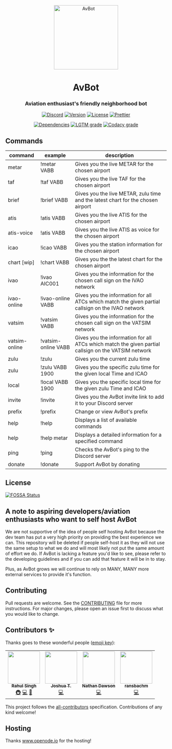 <p align="center">
  <img src="https://i.postimg.cc/RFSGH8FQ/logo.png" alt="AvBot" width="200" height="200" />
</p>

<h1 align="center">AvBot</h1>
<h3 align="center"3>Aviation enthusiast's friendly neighborhood bot</h3>

<p align="center">
  <a href="https://discord.gg/fjNqtz6"><img src="https://img.shields.io/discord/524087427875209227?color=%237289DA&label=Discord&style=for-the-badge&logo=discord" alt="Discord"></a>
  <a href="#"><img src="https://img.shields.io/github/package-json/v/drph4nt0m/avbot-v3/main?style=for-the-badge" alt="Version"></a>
  <a href="https://github.com/drph4nt0m/avbot-v3/blob/main/LICENSE"><img src="https://img.shields.io/badge/license-GPL--3.0--only-orange?style=for-the-badge" alt="License"></a>
  <a href="https://github.com/prettier/prettier"><img src="https://img.shields.io/badge/styled_with-prettier-ff69b4.svg?style=for-the-badge&logo=prettier" alt="Prettier"></a>
</p>

<p align="center">
  <a href="#"><img src="https://img.shields.io/depfu/drph4nt0m/avbot-v3?style=for-the-badge" alt="Dependencies"></a>
  <a href="#"><img src="https://img.shields.io/lgtm/grade/javascript/github/drph4nt0m/avbot-v3?style=for-the-badge" alt="LGTM grade"></a>
  <a href="#"><img src="https://img.shields.io/codacy/grade/90894e1b201e460b853eb1ba915b90d4?style=for-the-badge" alt="Codacy grade"></a> 
</p>

## Commands

|   command   |   example   |   description   |
|-------------|-------------|-----------------|
| metar  | !metar VABB | Gives you the live METAR for the chosen airport |
| taf    | !taf VABB   | Gives you the live TAF for the chosen airport |
| brief  | !brief VABB | Gives you the live METAR, zulu time and the latest chart for the chosen airport |
| atis  | !atis VABB | Gives you the live ATIS for the chosen airport |
| atis-voice  | !atis VABB | Gives you the live ATIS as voice for the chosen airport |
| icao  | !icao VABB | Gives you the station information for the chosen airport |
| chart [wip]  | !chart VABB | Gives you the the latest chart for the chosen airport |
| ivao  | !ivao AIC001 | Gives you the information for the chosen call sign on the IVAO network |
| ivao-online  | !ivao-online VABB | Gives you the information for all ATCs which match the given partial callsign on the IVAO network |
| vatsim  | !vatsim VABB | Gives you the information for the chosen call sign on the VATSIM network |
| vatsim-online  | !vatsim-online VABB | Gives you the information for all ATCs which match the given partial callsign on the VATSIM network |
| zulu  | !zulu | Gives you the current zulu time |
| zulu  | !zulu VABB 1900 | Gives you the specific zulu time for the given local Time and ICAO |
| local  | !local VABB 1900 | Gives you the specific local time for the given zulu Time and ICAO |
| invite  | !invite | Gives you the AvBot invite link to add it to your Discord server |
| prefix  | !prefix | Change or view AvBot's prefix |
| help  | !help | Displays a list of available commands |
| help  | !help metar | Displays a detailed information for a specified command |
| ping  | !ping | Checks the AvBot's ping to the Discord server |
| donate  | !donate | Support AvBot by donating |

## License

<a href="https://app.fossa.com/projects/git%2Bgithub.com%2Fdrph4nt0m%2Favbot-v3?ref=badge_large"><img src="https://app.fossa.com/api/projects/git%2Bgithub.com%2Fdrph4nt0m%2Favbot-v3.svg?type=large" alt="FOSSA Status"/></a>


## A note to aspiring developers/aviation enthusiasts who want to self host AvBot

We are not supportive of the idea of people self hosting AvBot because the dev team has put a very high priority on providing the best experience we can. This repository will be deleted if people self-host it as they will not use the same setup to what we do and will most likely not put the same amount of effort we do. If AvBot is lacking a feature you'd like to see, please refer to the developing guidelines and if you can add that feature it will be in to stay.

Plus, as AvBot grows we will continue to rely on MANY, MANY more external services to provide it's function.

## Contributing

Pull requests are welcome. 
See the [CONTRIBUTING](./CONTRIBUTING.md) file for more instructions. 
For major changes, please open an issue first to
discuss what you would like to change.

## Contributors ✨

Thanks goes to these wonderful people
([emoji key](https://allcontributors.org/docs/en/emoji-key)):

<!-- ALL-CONTRIBUTORS-LIST:START - Do not remove or modify this section -->
<!-- prettier-ignore-start -->
<!-- markdownlint-disable -->
<table>
  <tr>
    <td align="center"><a href="http://dr.ph4nt0m.me"><img src="https://avatars0.githubusercontent.com/u/22918499?v=4" width="100px;" alt=""/><br /><sub><b>Rahul Singh</b></sub></a><br /><a href="#infra-drph4nt0m" title="Infrastructure (Hosting, Build-Tools, etc)">🚇</a> <a href="https://github.com/drph4nt0m/avbot-v3/commits?author=drph4nt0m" title="Code">💻</a> <a href="https://github.com/drph4nt0m/avbot-v3/commits?author=drph4nt0m" title="Documentation">📖</a></td>
    <td align="center"><a href="https://xkcd.com/1597/"><img src="https://avatars2.githubusercontent.com/u/44368997?v=4" width="100px;" alt=""/><br /><sub><b>Joshua T.</b></sub></a><br /><a href="https://github.com/drph4nt0m/avbot-v3/commits?author=radiantly" title="Code">💻</a></td>
    <td align="center"><a href="https://github.com/Fedelaus"><img src="https://avatars2.githubusercontent.com/u/43784056?v=4" width="100px;" alt=""/><br /><sub><b>Nathan Dawson</b></sub></a><br /><a href="https://github.com/drph4nt0m/avbot-v3/commits?author=Fedelaus" title="Code">💻</a></td>
    <td align="center"><a href="https://github.com/ransbachm"><img src="https://avatars0.githubusercontent.com/u/25692733?v=4" width="100px;" alt=""/><br /><sub><b>ransbachm</b></sub></a><br /><a href="https://github.com/drph4nt0m/avbot-v3/commits?author=ransbachm" title="Code">💻</a></td>
  </tr>
</table>

<!-- markdownlint-enable -->
<!-- prettier-ignore-end -->
<!-- ALL-CONTRIBUTORS-LIST:END -->

This project follows the
[all-contributors](https://github.com/all-contributors/all-contributors)
specification. Contributions of any kind welcome!

## Hosting

Thanks www.openode.io for the hosting!
